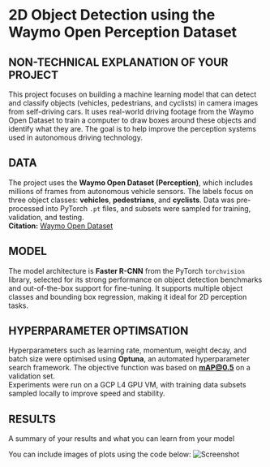 # 2D Object Detection using the Waymo Open Perception Dataset


## NON-TECHNICAL EXPLANATION OF YOUR PROJECT
This project focuses on building a machine learning model that can detect and classify objects (vehicles, pedestrians, and cyclists) in camera images from self-driving cars. It uses real-world driving footage from the Waymo Open Dataset to train a computer to draw boxes around these objects and identify what they are. The goal is to help improve the perception systems used in autonomous driving technology.

## DATA
The project uses the **Waymo Open Dataset (Perception)**, which includes millions of frames from autonomous vehicle sensors.
The labels focus on three object classes: **vehicles**, **pedestrians**, and **cyclists**. Data was pre-processed into PyTorch `.pt` files, and subsets were sampled for training, validation, and testing.  
**Citation:** [Waymo Open Dataset](https://waymo.com/open/)

## MODEL 
The model architecture is **Faster R-CNN** from the PyTorch `torchvision` library, selected for its strong performance on object detection benchmarks and out-of-the-box support for fine-tuning. It supports multiple object classes and bounding box regression, making it ideal for 2D perception tasks.

## HYPERPARAMETER OPTIMSATION
Hyperparameters such as learning rate, momentum, weight decay, and batch size were optimised using **Optuna**, an automated hyperparameter search framework. The objective function was based on **mAP@0.5** on a validation set.  
Experiments were run on a GCP L4 GPU VM, with training data subsets sampled locally to improve speed and stability.

## RESULTS
A summary of your results and what you can learn from your model 

You can include images of plots using the code below:
![Screenshot](image.png)